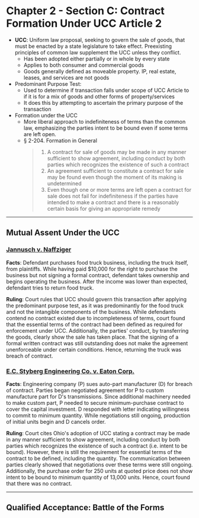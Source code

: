 # Chapter 2 - Section C: Contract Formation Under UCC Article 2

* **UCC**: Uniform law proposal, seeking to govern the sale of goods, that must be enacted by a state legislature to take effect. Preexisting principles of common law supplement the UCC unless they conflict.
  * Has been adopted either partially or in whole by every state
  * Applies to both consumer and commercial goods
  * Goods generally defined as moveable property. IP, real estate, leases, and services are not goods
* Predominant Purpose Test:
  * Used to determine if transaction falls under scope of UCC Article to if it is for a mix of goods and other forms of property/services
  * It does this by attempting to ascertain the primary purpose of the transaction
* Formation under the UCC
  * More liberal approach to indefiniteness of terms than the common law, emphasizing the parties intent to be bound even if some terms are left open.
  * § 2-204. Formation in General
    > 1. A contract for sale of goods may be made in any manner sufficient to show agreement, including conduct by both parties which recognizes the existence of such a contract
    > 2. An agreement sufficient to constitute a contract for sale may be found even though the moment of its making is undetermined
    > 3. Even though one or more terms are left open a contract for sale does not fail for indefiniteness if the parties have intended to make a contract and there is a reasonably certain basis for giving an appropriate remedy

---

## Mutual Assent Under the UCC

### [Jannusch v. Naffziger](https://www.westlaw.com/Document/Ib55a20f6e6c911dcb595a478de34cd72/View/FullText.html?transitionType=Default&contextData=(sc.Default)&VR=3.0&RS=cblt1.0 "Westlaw")

**Facts**:
Defendant purchases food truck business, including the truck itself, from plaintiffs. While having paid $10,000 for the right to purchase the business but not signing a formal contract, defendant takes ownership and begins operating the business. After the income was lower than expected, defendant tries to return food truck.

**Ruling**:
Court rules that UCC should govern this transaction after applying the predominant purpose test, as it was predominantly for the food truck and not the intangible components of the business. While defendants contend no contract existed due to incompleteness of terms, court found that the essential terms of the contract had been defined as required for enforcement under UCC. Additionally, the parties' conduct, by transferring the goods, clearly show the sale has taken place. That the signing of a formal written contract was still outstanding does not make the agreement unenforceable under certain conditions. Hence, returning the truck was breach of contract.

### [E.C. Styberg Engineering Co. v. Eaton Corp.](https://www.westlaw.com/Document/Ic26b99a02e8211dc8471eea21d4a0625/View/FullText.html?transitionType=Default&contextData=(sc.Default)&VR=3.0&RS=cblt1.0 "Westlaw")

**Facts**:
Engineering company (P) sues auto-part manufacturer (D) for breach of contract. Parties began negotiated agreement for P to custom manufacture part for D's transmissions. Since additional machinery needed to make custom part, P needed to secure minimum-purchase contract to cover the capital investment. D responded with letter indicating willingness to commit to minimum quantity. While negotiations still ongoing, production of initial units begin and D cancels order.

**Ruling**:
Court cites Ohio's adoption of UCC stating a contract may be made in any manner sufficient to show agreement, including conduct by both parties which recognizes the existence of such a contract (i.e. intent to be bound). However, there is still the requirement for essential terms of the contract to be defined, including the quantity. The communication between parties clearly showed that negotiations over these terms were still ongoing. Additionally, the purchase order for 250 units at quoted price does not show intent to be bound to minimum quantity of 13,000 units. Hence, court found that there was no contract.

---

## Qualified Acceptance: Battle of the Forms